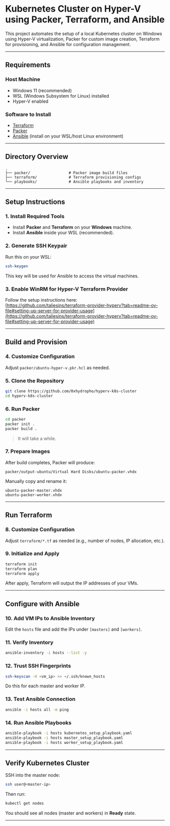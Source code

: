# Kubernetes Cluster on Hyper-V using Packer, Terraform, and Ansible

This project automates the setup of a local Kubernetes cluster on Windows using Hyper-V virtualization, Packer for custom image creation, Terraform for provisioning, and Ansible for configuration management.

---

## Requirements

### Host Machine
- Windows 11 (recommended)
- WSL (Windows Subsystem for Linux) installed
- Hyper-V enabled

### Software to Install
- [Terraform](https://developer.hashicorp.com/terraform/install)
- [Packer](https://developer.hashicorp.com/packer/install)
- [Ansible](https://docs.ansible.com/ansible/latest/installation_guide/intro_installation.html) (install on your WSL/host Linux environment)

---

## Directory Overview

```text
.
├── packer/                 # Packer image build files
├── terraform/              # Terraform provisioning configs
└── playbooks/              # Ansible playbooks and inventory
```

---

## Setup Instructions

### 1. Install Required Tools
- Install **Packer** and **Terraform** on your **Windows** machine.
- Install **Ansible** inside your WSL (recommended).

### 2. Generate SSH Keypair
Run this on your WSL:

```bash
ssh-keygen
```

This key will be used for Ansible to access the virtual machines.

### 3. Enable WinRM for Hyper-V Terraform Provider
Follow the setup instructions here:  
[https://github.com/taliesins/terraform-provider-hyperv?tab=readme-ov-file#setting-up-server-for-provider-usage](https://github.com/taliesins/terraform-provider-hyperv?tab=readme-ov-file#setting-up-server-for-provider-usage)

---

## Build and Provision

### 4. Customize Configuration
Adjust `packer/ubuntu-hyper-v.pkr.hcl` as needed.

### 5. Clone the Repository

```bash
git clone https://github.com/0xhydropho/hyperv-k8s-cluster
cd hyperv-k8s-cluster
```

### 6. Run Packer

```bash
cd packer
packer init .
packer build .
```

>  It will take a while.

### 7. Prepare Images

After build completes, Packer will produce:

```text
packer/output-ubuntu/Virtual Hard Disks/ubuntu-packer.vhdx
```

Manually copy and rename it:

```text
ubuntu-packer-master.vhdx
ubuntu-packer-worker.vhdx
```

---

## Run Terraform

### 8. Customize Configuration
Adjust `terraform/*.tf` as needed (e.g., number of nodes, IP allocation, etc.).

### 9. Initialize and Apply

```bash
terraform init
terraform plan
terraform apply
```

After apply, Terraform will output the IP addresses of your VMs.

---

## Configure with Ansible

### 10. Add VM IPs to Ansible Inventory

Edit the `hosts` file and add the IPs under `[masters]` and `[workers]`.

### 11. Verify Inventory

```bash
ansible-inventory -i hosts --list -y
```

### 12. Trust SSH Fingerprints

```bash
ssh-keyscan -H <vm_ip> >> ~/.ssh/known_hosts
```

Do this for each master and worker IP.

### 13. Test Ansible Connection

```bash
ansible -i hosts all -m ping
```

### 14. Run Ansible Playbooks

```bash
ansible-playbook -i hosts kubernetes_setup_playbook.yaml
ansible-playbook -i hosts master_setup_playbook.yaml
ansible-playbook -i hosts worker_setup_playbook.yaml
```

---

## Verify Kubernetes Cluster

SSH into the master node:

```bash
ssh user@<master-ip>
```

Then run:

```bash
kubectl get nodes
```

You should see all nodes (master and workers) in **Ready** state.

---

